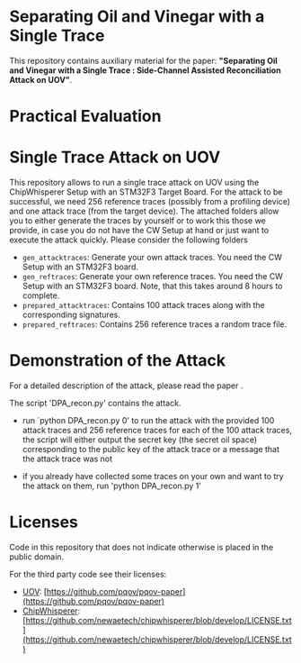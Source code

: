 # Separating Oil and Vinegar with a Single Trace

This repository contains auxiliary material for the paper: **"Separating Oil and Vinegar with a Single Trace : 
Side-Channel Assisted Reconciliation Attack on UOV"**.

# Practical Evaluation

# Single Trace Attack on UOV
This repository allows to run a single trace attack on UOV using the ChipWhisperer Setup with an STM32F3 Target Board. For the attack to be successful, we need 256 reference traces (possibly from a profiling device) and one attack trace (from the target device). The attached folders allow you to either generate the traces by yourself or to work this those we provide, in case you do not have the CW Setup at hand or just want to execute the attack quickly. Please consider the following folders

- `gen_attacktraces`: Generate your own attack traces. You need the CW Setup with an STM32F3 board.
- `gen_reftraces`: Generate your own reference traces. You need the CW Setup with an STM32F3 board. Note, that this takes around 8 hours to complete.
- `prepared_attacktraces`: Contains 100 attack traces along with the corresponding signatures.
- `prepared_reftraces`: Contains 256 reference traces a random trace file.


# Demonstration of the Attack
For a detailed description of the attack, please read the paper <paper>.

The script 'DPA_recon.py' contains the attack.

- run `python DPA_recon.py 0' to run the attack with the provided 100 attack traces and 256 reference traces
    for each of the 100 attack traces, the script will either output the secret key (the secret oil space) corresponding to the public key of the attack trace or a message that the attack trace was not 

- if you already have collected some traces on your own and want to try the attack on them, run 'python DPA_recon.py 1'

# Licenses

Code in this repository that does not indicate otherwise is placed in the public domain.

For the third party code see their licenses:

- [UOV](https://github.com/pqov/pqov-paper): [https://github.com/pqov/pqov-paper](https://github.com/pqov/pqov-paper)
- [ChipWhisperer](https://github.com/newaetech/chipwhisperer): [https://github.com/newaetech/chipwhisperer/blob/develop/LICENSE.txt](https://github.com/newaetech/chipwhisperer/blob/develop/LICENSE.txt)

